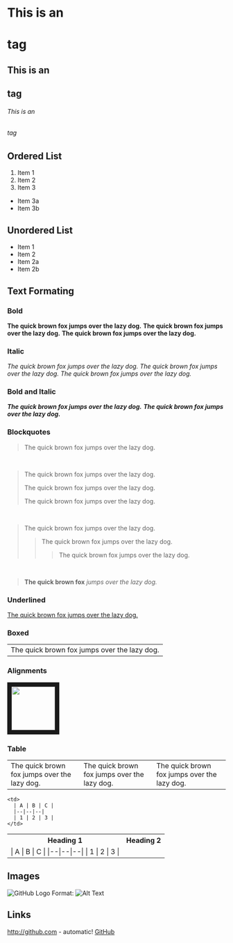 # This is an <h1> tag
## This is an <h2> tag
###### This is an <h6> tag


## Ordered List
1. Item 1
2. Item 2
3. Item 3
 * Item 3a
 * Item 3b

## Unordered List
* Item 1
* Item 2
 * Item 2a
 * Item 2b
## Text Formating
### Bold
**The quick brown fox jumps over the lazy dog.**
__The quick brown fox jumps over the lazy dog.__
<strong>The quick brown fox jumps over the lazy dog.</strong>

### Italic
*The quick brown fox jumps over the lazy dog.*
_The quick brown fox jumps over the lazy dog._
<em>The quick brown fox jumps over the lazy dog.</em>

### Bold and Italic
**_The quick brown fox jumps over the lazy dog._**
<strong><em>The quick brown fox jumps over the lazy dog.</em></strong>

### Blockquotes
> The quick brown fox jumps over the lazy dog.

<br>

> The quick brown fox jumps over the lazy dog.
>
> The quick brown fox jumps over the lazy dog.
>
> The quick brown fox jumps over the lazy dog.

<br>

> The quick brown fox jumps over the lazy dog.
>> The quick brown fox jumps over the lazy dog.
>>> The quick brown fox jumps over the lazy dog.

<br>

> **The quick brown fox** *jumps over the lazy dog.*

### Underlined
<ins>The quick brown fox jumps over the lazy dog.</ins>

### Boxed
<table><tr><td>The quick brown fox jumps over the lazy dog.</td></tr></table>

### Alignments
<p align="left">
<img src="https://images.unsplash.com/photo-1415604934674-561df9abf539?ixlib=rb-1.2.1&ixid=eyJhcHBfaWQiOjEyMDd9&auto=format&fit=crop&w=2772&q=80" width="100" height="100" border="10"/>
</p>

### Table 
<table>
<tr>
<td width="33%"">
The quick brown fox jumps over the lazy dog.
</td>
<td width="33%">
The quick brown fox jumps over the lazy dog.
</td>
<td width="33%">
The quick brown fox jumps over the lazy dog.
</td>
</tr>
</table>


<table>
  <tr>
    <th>Heading 1</th>
    <th>Heading 2</th>
  </tr>
  
  <tr>
    <td>
      | A | B | C |
      |--|--|--|
      | 1 | 2 | 3 |
    </td>

    <td>
      | A | B | C |
      |--|--|--|
      | 1 | 2 | 3 |
    </td>
  </tr> 
</table>



## Images
![GitHub Logo](/images/logo.png)
Format: ![Alt Text](url)

## Links
http://github.com - automatic!
[GitHub](http://github.com)
